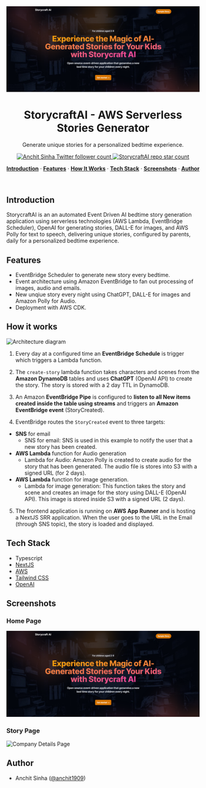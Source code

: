 <img alt="StorycraftAI - AWS Serverless Stories Generator" src="/frontend/public/HomePage.png">
    <h1 align="center">StorycraftAI - AWS Serverless Stories Generator</h1>

<p align="center">
  Generate unique stories for a personalized bedtime experience.
</p>

<p align="center">
  <a href="https://twitter.com/anchit1909" target="_blank">
    <img src="https://img.shields.io/twitter/follow/anchit1909?style=flat&label=anchit1909&logo=twitter&color=0bf&logoColor=fff" alt="Anchit Sinha Twitter follower count" />
  </a>
  <a href="https://github.com/Anchit1909/storycraft-ai" target="_blank">
    <img src="https://img.shields.io/github/stars/Anchit1909/storycraft-ai?label=Anchit1909%2FStorycraftAI" alt="StorycraftAI repo star count" />
  </a>
</p>

<p align="center">
  <a href="#introduction"><strong>Introduction</strong></a> ·
  <a href="#features"><strong>Features</strong></a> ·
  <a href="#how-it-works"><strong>How It Works</strong></a> ·
  <a href="#tech-stack"><strong>Tech Stack</strong></a> ·
  <a href="#screenshots"><strong>Screenshots</strong></a> ·
  <a href="#author"><strong>Author</strong></a>
</p>
<br/>

## Introduction

StorycraftAI is an an automated Event Driven AI bedtime story generation application using serverless technologies (AWS Lambda, EventBridge Scheduler), OpenAI for generating stories, DALL-E for images, and AWS Polly for text to speech, delivering unique stories, configured by parents, daily for a personalized bedtime experience.

## Features

- EventBridge Scheduler to generate new story every bedtime.
- Event architecture using Amazon EventBridge to fan out processing of images, audio and emails.
- New unqiue story every night using ChatGPT, DALL-E for images and Amazon Polly for Audio.
- Deployment with AWS CDK.

## How it works

![Architecture diagram](./frontend/public/Arch-Dark.png.png)

1. Every day at a configured time an **EventBridge Schedule** is trigger which triggers a Lambda function.

2. The `create-story` lambda function takes characters and scenes from the **Amazon DynamoDB** tables and uses **ChatGPT** (OpenAI API) to create the story. The story is stored with a 2 day TTL in DynamoDB.

3. An Amazon **EventBridge Pipe** is configured to **listen to all New items created inside the table using streams** and triggers an **Amazon EventBridge event** (StoryCreated).

4. EventBridge routes the `StoryCreated` event to three targets:

- **SNS** for email
  - SNS for email: SNS is used in this example to notify the user that a new story has been created.
- **AWS Lambda** function for Audio generation
  - Lambda for Audio: Amazon Polly is created to create audio for the story that has been generated. The audio file is stores into S3 with a signed URL (for 2 days).
- **AWS Lambda** function for image generation.
  - Lambda for image generation: This function takes the story and scene and creates an image for the story using DALL-E (OpenAI API). This image is stored inside S3 with a signed URL (2 days).

5. The frontend application is running on **AWS App Runner** and is hosting a NextJS SRR application. When the user goes to the URL in the Email (through SNS topic), the story is loaded and displayed.

## Tech Stack

- Typescript
- [NextJS](https://nextjs.org/)
- [AWS](https://aws.amazon.com/)
- [Tailwind CSS](https://tailwindcss.com/)
- [OpenAI](https://openai.com/blog/openai-api)

## Screenshots

### Home Page

<img alt="Home Page" src="frontend/public/HomePage.png">

### Story Page

<img alt="Company Details Page" src="">

## Author

- Anchit Sinha ([@anchit1909](https://twitter.com/anchit1909))

